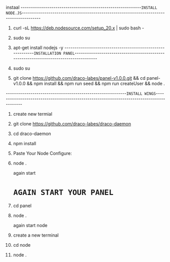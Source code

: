 instaal -----------------------------------------------------------`INSTALL NODE.JS`---------------------------------------------------------------------------------------

1)  curl -sL https://deb.nodesource.com/setup_20.x | sudo bash -
2) sudo su
3)  apt-get install nodejs -y
-----------------------------------------------------------`INSTALLATION PANEL`-------------------------------------------------------------------------------------

1)  sudo su
2)  git clone https://github.com/draco-labes/panel-v1.0.0.git && cd panel-v1.0.0 && npm install && npm run seed && npm run createUser && node .
                                                                                                                     

-----------------------------------------------------------`INSTALL WINGS`------------------------------------------------------------------------------------------

1) create new termial

2)  git clone https://github.com/draco-labes/draco-daemon

3) cd draco-daemon

4) npm install

5) Paste Your Node Configure: 

6) node .

   again start
   # `AGAIN START YOUR PANEL`

1) cd panel

2) node .

   again start node

1) create a new terminal

2) cd node

3) node .
